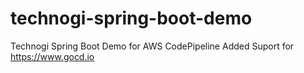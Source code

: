 # technogi-spring-boot-demo

Technogi Spring Boot Demo for AWS CodePipeline
Added Suport for https://www.gocd.io 
